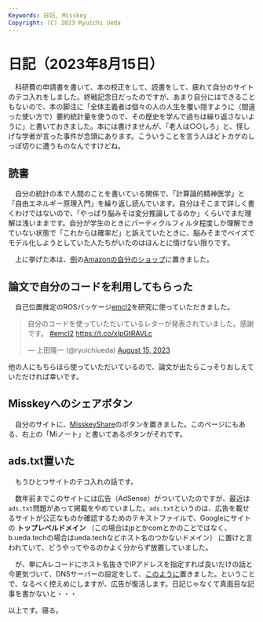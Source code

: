 ```yaml
---
Keywords: 日記, Misskey
Copyright: (C) 2023 Ryuichi Ueda
---
```


# 日記（2023年8月15日）

　科研費の申請書を書いて、本の校正をして、読書をして、疲れて自分のサイトのテコ入れをしました。終戦記念日だったのですが、あまり自分にはできることもないので、本の脚注に「全体主義者は個々の人の人生を覆い隠すように（間違った使い方で）要約統計量を使うので、その歴史を学んで過ちは繰り返さないように」と書いておきました。本には書けませんが、「老人は○○しろ」と、怪しげな学者が言った事件が念頭にあります。こういうことを言う人ほどトカゲのしっぽ切りに遭うものなんですけどね。


## 読書

　自分の統計の本で人間のことを書いている関係で、「計算論的精神医学」と「自由エネルギー原理入門」を繰り返し読んでいます。自分はそこまで詳しく書くわけではないので、「やっぱり脳みそは変分推論してるのか」くらいでまだ理解は浅いままです。自分が学生のときにパーティクルフィルタ程度しか理解できていない状態で「これからは確率だ」と訴えていたときに、脳みそまでベイズでモデル化しようとしていた人たちがいたのはほんとに情けない限りです。

　上に挙げた本は、[例](https://b.ueda.tech/?post=20230811#amazon%E3%81%AE%E8%87%AA%E5%88%86%E3%81%AE%E3%83%9A%E3%83%BC%E3%82%B8)の[Amazonの自分のショップ](https://www.amazon.co.jp/shop/ryuichiueda/list/1DLTMFGRF0G14?ref_=aip_sf_list_spv_ofs_mixed_d)に置きました。

## 論文で自分のコードを利用してもらった

　自己位置推定のROSパッケージ[emcl2](https://github.com/ryuichiueda/emcl2)を研究に使っていただきました。

<blockquote class="twitter-tweet" data-partner="tweetdeck"><p lang="ja" dir="ltr">自分のコードを使っていただいているレターが発表されていました。感謝です。 <a href="https://twitter.com/hashtag/emcl2?src=hash&amp;ref_src=twsrc%5Etfw">#emcl2</a> <a href="https://t.co/xIpGtRAVLc">https://t.co/xIpGtRAVLc</a></p>&mdash; 上田隆一 (@ryuichiueda) <a href="https://twitter.com/ryuichiueda/status/1691425851576033280?ref_src=twsrc%5Etfw">August 15, 2023</a></blockquote>
<script async src="https://platform.twitter.com/widgets.js" charset="utf-8"></script>

他の人にもちらほら使っていただいているので、論文が出たらこっそりおしえていただければ幸いです。

## Misskeyへのシェアボタン

　自分のサイトに、[MisskeyShare](https://misskeyshare.link/introduce.html)のボタンを置きました。このページにもある、右上の「Miノート」と書いてあるボタンがそれです。

## ads.txt置いた

　もうひとつサイトのテコ入れの話です。

　数年前までこのサイトには広告（AdSense）がついていたのですが、最近は`ads.txt`問題があって掲載をやめていました。`ads.txt`というのは、広告を載せるサイトが公正なものか確認するためのテキストファイルで、Googleにサイトの **トップレベルドメイン** （この場合はjpとかcomとかのことではなく、b.ueda.techの場合はueda.techなどホスト名のつかないドメイン） に置けと言われていて、どうやってやるのかよく分からず放置していました。

　が、単にAレコードにホスト名抜きでIPアドレスを指定すれば良いだけの話と今更気づいて、DNSサーバーの設定をして、[このように](https://ueda.tech/ads.txt)置きました。ということで、なるべく控えめにしますが、広告が復活します。日記じゃなくて真面目な記事を書かないと・・・


以上です。寝る。
